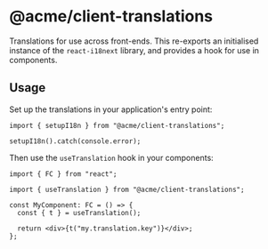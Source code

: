 # @acme/client-translations

Translations for use across front-ends. This re-exports an initialised instance of the `react-i18next` library, and provides a hook for use in components.

## Usage

Set up the translations in your application's entry point:

```tsx
import { setupI18n } from "@acme/client-translations";

setupI18n().catch(console.error);
```

Then use the `useTranslation` hook in your components:

```tsx
import { FC } from "react";

import { useTranslation } from "@acme/client-translations";

const MyComponent: FC = () => {
  const { t } = useTranslation();

  return <div>{t("my.translation.key")}</div>;
};
```
